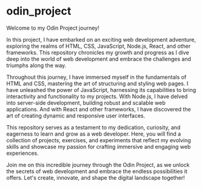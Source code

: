 # odin_project
Welcome to my Odin Project journey! 

In this project, I have embarked on an exciting web development adventure, exploring the realms of HTML, CSS, JavaScript, Node.js, React, and other frameworks. This repository chronicles my growth and progress as I dive deep into the world of web development and embrace the challenges and triumphs along the way.

Throughout this journey, I have immersed myself in the fundamentals of HTML and CSS, mastering the art of structuring and styling web pages. I have unleashed the power of JavaScript, harnessing its capabilities to bring interactivity and functionality to my projects. With Node.js, I have delved into server-side development, building robust and scalable web applications. And with React and other frameworks, I have discovered the art of creating dynamic and responsive user interfaces.

This repository serves as a testament to my dedication, curiosity, and eagerness to learn and grow as a web developer. Here, you will find a collection of projects, exercises, and experiments that reflect my evolving skills and showcase my passion for crafting immersive and engaging web experiences.

Join me on this incredible journey through the Odin Project, as we unlock the secrets of web development and embrace the endless possibilities it offers. Let's create, innovate, and shape the digital landscape together!

